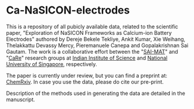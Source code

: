 # Ca-NaSICON-electrodes

This is a repository of all pubicly available data, related to the scientific paper, "Exploration of NaSICON Frameworks as Calcium-ion Battery Electrodes" authored by Dereje Bekele Tekliye, Ankit Kumar, Xie Weihang, Thelakkattu Devassy Mercy, Pieremanuele Canepa and Gopalakrishnan Sai Gautam. The work is a collaborative effort between the "<a href="https://sai-mat-group.github.io/" target="_blank">SAI-MAT</a>" and "<a href="https://caneparesearch.org/" target="_blank">CaRe</a>" research groups at <a href="https://iisc.ac.in/" target="_blank">Indian Institute of Science</a> and <a href="https://nus.edu.sg/" target="_blank">National University of Singapore</a>, respectively.

The paper is currently under review, but you can find a preprint at: <a href="https://doi.org/10.26434/chemrxiv-2022-srdq9" target="_blank">ChemRxiv</a>. In case you use the data, please do cite our pre-print.

Description of the methods used in generating the data are detailed in the manuscript.

